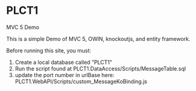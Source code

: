 PLCT1
=====

MVC 5 Demo

This is a simple Demo of MVC 5, OWIN, knockoutjs, and entity framework.

Before running this site, you must:
1. Create a local database called "PLCT1"
2. Run the script found at PLCT1.DataAccess/Scripts/MessageTable.sql
3. update the port number in urlBase here:
  PLCT1.WebAPI/Scripts/custom_MessageKoBinding.js

